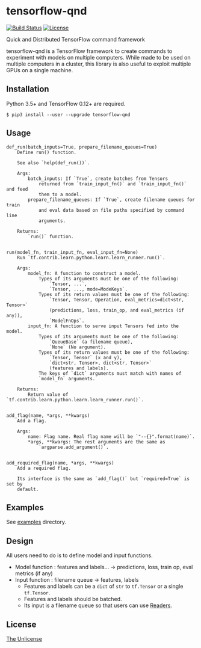 # tensorflow-qnd

[![Build Status](https://travis-ci.org/raviqqe/tensorflow-qnd.svg?branch=master)](https://travis-ci.org/raviqqe/tensorflow-qnd)
[![License](https://img.shields.io/badge/license-unlicense-lightgray.svg)](https://unlicense.org)

Quick and Distributed TensorFlow command framework

tensorflow-qnd is a TensorFlow framework to create commands to experiment with
models on multiple computers.
While made to be used on multiple computers in a cluster, this library is also
useful to exploit multiple GPUs on a single machine.


## Installation

Python 3.5+ and TensorFlow 0.12+ are required.

```
$ pip3 install --user --upgrade tensorflow-qnd
```


## Usage

```
def_run(batch_inputs=True, prepare_filename_queues=True)
    Define run() function.

    See also `help(def_run())`.

    Args:
        batch_inputs: If `True`, create batches from Tensors
            returned from `train_input_fn()` and `train_input_fn()` and feed
            them to a model.
        prepare_filename_queues: If `True`, create filename queues for train
            and eval data based on file paths specified by command line
            arguments.

    Returns:
        `run()` function.


run(model_fn, train_input_fn, eval_input_fn=None)
    Run `tf.contrib.learn.python.learn.learn_runner.run()`.

    Args:
        model_fn: A function to construct a model.
            Types of its arguments must be one of the following:
                `Tensor, ...`,
                `Tensor, ..., mode=ModeKeys`.
            Types of its return values must be one of the following:
                `Tensor, Tensor, Operation, eval_metrics=dict<str, Tensor>`
                (predictions, loss, train_op, and eval_metrics (if any)),
                `ModelFnOps`.
        input_fn: A function to serve input Tensors fed into the model.
            Types of its arguments must be one of the following:
                `QueueBase` (a filename queue),
                `None` (No argument).
            Types of its return values must be one of the following:
                `Tensor, Tensor` (x and y),
                `dict<str, Tensor>, dict<str, Tensor>`
                (features and labels).
            The keys of `dict` arguments must match with names of
            `model_fn` arguments.

    Returns:
        Return value of `tf.contrib.learn.python.learn.learn_runner.run()`.


add_flag(name, *args, **kwargs)
    Add a flag.

    Args:
        name: Flag name. Real flag name will be `"--{}".format(name)`.
        *args, **kwargs: The rest arguments are the same as
            `argparse.add_argument()`.


add_required_flag(name, *args, **kwargs)
    Add a required flag.

    Its interface is the same as `add_flag()` but `required=True` is set by
    default.
```


## Examples

See [examples](examples) directory.


## Design

All users need to do is to define model and input functions.

- Model function : features and labels... -> predictions, loss, train op, eval metrics (if any)
- Input function : filename queue -> features, labels
  - Features and labels can be a `dict` of `str` to `tf.Tensor` or a single `tf.Tensor`.
  - Features and labels should be batched.
  - Its input is a filename queue so that users can use [Readers](https://www.tensorflow.org/api_docs/python/io_ops/readers#FixedLengthRecordReader).


## License

[The Unlicense](https://unlicense.org)
